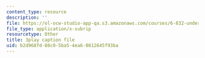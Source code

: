 ```yaml
---
content_type: resource
description: ''
file: https://ol-ocw-studio-app-qa.s3.amazonaws.com/courses/6-832-underactuated-robotics-spring-2009/b2d968fd88c05ba54ea60812645f93ba_7nnFGxqRwNE.srt
file_type: application/x-subrip
resourcetype: Other
title: 3play caption file
uid: b2d968fd-88c0-5ba5-4ea6-0812645f93ba
---
```

